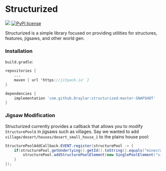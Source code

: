 # Structurized
[![](https://jitpack.io/v/Draylar/structurized.svg)](https://jitpack.io/#Draylar/structurized)
[![PyPI license](https://img.shields.io/pypi/l/ansicolortags.svg)](https://pypi.python.org/pypi/ansicolortags/)

Structurized is a simple library focused on providing utilities for structures, features, jigsaws, and other world gen.

### Installation

`build.gradle`:
```java
repositories {
	...
	maven { url 'https://jitpack.io' }
}
```
```groovy
dependencies {
	implementation 'com.github.Draylar:structurized:master-SNAPSHOT'
}
```


### Jigsaw Modification
Structurized currently provides a callback that allows you to modify `StructurePool`s in jigsaws such as villages. Say we wanted to add `village/desert/houses/desert_small_house_1` to the plains house pool:
```java
StructurePoolAddCallback.EVENT.register(structurePool -> {
    if(structurePool.getUnderlying().getId().toString().equals("minecraft:village/plains/houses")) {
        structurePool.addStructurePoolElement(new SinglePoolElement("village/desert/houses/desert_small_house_1"), 50);
    }
});
```
